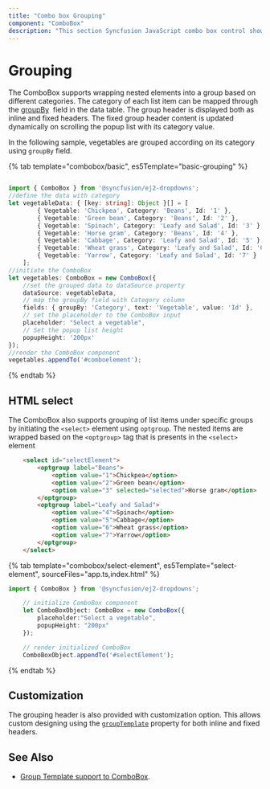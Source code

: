 ```yaml
---
title: "Combo box Grouping"
component: "ComboBox"
description: "This section Syncfusion JavaScript combo box control shows the grouping of suggestions with individual header and it's header customization."
---
```


# Grouping

The ComboBox supports wrapping nested elements into a group based on different categories. The category
of each list item can be mapped through the [groupBy](../api/combo-box/#fields) &nbsp;field in
the data table. The group header is displayed both as inline and fixed headers. The fixed group header content
is updated dynamically on scrolling the popup list with its category value.

In the following sample, vegetables are grouped according on its category using `groupBy` field.

{% tab template="combobox/basic", es5Template="basic-grouping" %}

```typescript

import { ComboBox } from '@syncfusion/ej2-dropdowns';
//define the data with category
let vegetableData: { [key: string]: Object }[] = [
        { Vegetable: 'Chickpea', Category: 'Beans', Id: '1' },
        { Vegetable: 'Green bean', Category: 'Beans', Id: '2' },
        { Vegetable: 'Spinach', Category: 'Leafy and Salad', Id: '3' },
        { Vegetable: 'Horse gram', Category: 'Beans', Id: '4' },
        { Vegetable: 'Cabbage', Category: 'Leafy and Salad', Id: '5' },
        { Vegetable: 'Wheat grass', Category: 'Leafy and Salad', Id: '6' },
        { Vegetable: 'Yarrow', Category: 'Leafy and Salad', Id: '7' }
    ];
//initiate the ComboBox
let vegetables: ComboBox = new ComboBox({
    //set the grouped data to dataSource property
    dataSource: vegetableData,
    // map the groupBy field with Category column
    fields: { groupBy: 'Category', text: 'Vegetable', value: 'Id' },
    // set the placeholder to the ComboBox input
    placeholder: "Select a vegetable",
    // Set the popup list height
    popupHeight: '200px'
});
//render the ComboBox component
vegetables.appendTo('#comboelement');

```

{% endtab %}

## HTML select

The ComboBox also supports grouping of list items under specific groups by initiating
the `<select>` element using  `optgroup`. The nested items are wrapped based on
the `<optgroup>` tag that is presents in the `<select>` element

```html
    <select id="selectElement">
        <optgroup label="Beans">
            <option value="1">Chickpea</option>
            <option value="2">Green bean</option>
            <option value="3" selected="selected">Horse gram</option>
        </optgroup>
        <optgroup label="Leafy and Salad">
            <option value="4">Spinach</option>
            <option value="5">Cabbage</option>
            <option value="6">Wheat grass</option>
            <option value="7">Yarrow</option>
        </optgroup>
    </select>
```

{% tab template="combobox/select-element", es5Template="select-element", sourceFiles="app.ts,index.html" %}

```typescript
import { ComboBox } from '@syncfusion/ej2-dropdowns';

    // initialize ComboBox component
    let ComboBoxObject: ComboBox = new ComboBox({
        placeholder:"Select a vegetable",
        popupHeight: "200px"
    });

    // render initialized ComboBox
    ComboBoxObject.appendTo('#selectElement');
```

{% endtab %}

## Customization

The grouping header is also provided with customization option. This allows custom designing using the [`groupTemplate`](../api/combo-box/#grouptemplate) property for both inline and fixed headers.

## See Also

* [Group Template support to ComboBox](./templates/#group-template).
